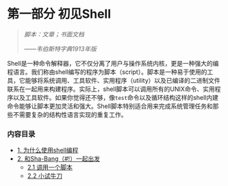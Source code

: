 # 第一部分 初见Shell

> *脚本：文章；书面文档*
> 
> *——韦伯斯特字典1913年版*

Shell是一种命令解释器，它不仅分离了用户与操作系统内核，更是一种强大的编程语言。我们称由shell编写的程序为脚本（script）。脚本是一种易于使用的工具，它能够将系统调用、工具软件、实用程序（utility）以及已编译的二进制文件联系在一起用来构建程序。实际上，shell脚本可以调用所有的UNIX命令、实用程序以及工具软件。如果你觉得还不够，像`test`命令以及循环结构这样的shell内建命令能够让脚本更加灵活和强大。Shell脚本特别适合用来完成系统管理任务和那些不需要复杂的结构性语言实现的重复工作。

### 内容目录
- [1. 为什么使用shell编程](01_shell_programming.md)
- [2. 和Sha-Bang（#!）一起出发](02_starting_off_with_a_sha_bang.md)
	- [2.1 调用一个脚本](02_1_invoking_the_script.md)
	- [2.2 小试牛刀](02_2_preliminary_exercises.md)
